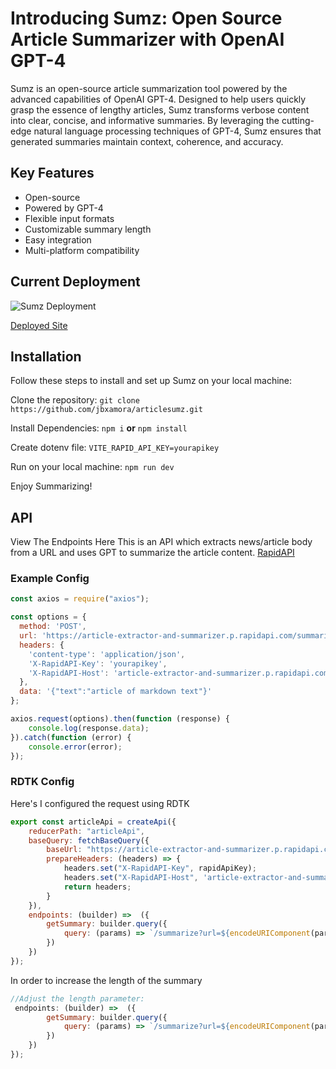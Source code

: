 # Introducing Sumz: Open Source Article Summarizer with OpenAI GPT-4

Sumz is an open-source article summarization tool powered by the advanced capabilities of OpenAI GPT-4. Designed to help users quickly grasp the essence of lengthy articles, Sumz transforms verbose content into clear, concise, and informative summaries. By leveraging the cutting-edge natural language processing techniques of GPT-4, Sumz ensures that generated summaries maintain context, coherence, and accuracy.

## Key Features

- Open-source
- Powered by GPT-4
- Flexible input formats
- Customizable summary length
- Easy integration
- Multi-platform compatibility

## Current Deployment

![Sumz Deployment](https://user-images.githubusercontent.com/113067058/233773816-b56356d9-b3ca-4b53-8bb5-226e59e08bd8.png)

[Deployed Site](https://articlesumz.onrender.com/)

## Installation

Follow these steps to install and set up Sumz on your local machine:

Clone the repository:
`git clone https://github.com/jbxamora/articlesumz.git`

Install Dependencies:
`npm i` **or** `npm install`

Create dotenv file:
`VITE_RAPID_API_KEY=yourapikey`

Run on your local machine:
`npm run dev`

Enjoy Summarizing!

## API
View The Endpoints Here
This is an API which extracts news/article body from a URL and uses GPT to summarize the article content.
[RapidAPI](https://rapidapi.com/restyler/api/article-extractor-and-summarizer)
### Example Config
```js
const axios = require("axios");

const options = {
  method: 'POST',
  url: 'https://article-extractor-and-summarizer.p.rapidapi.com/summarize-text',
  headers: {
    'content-type': 'application/json',
    'X-RapidAPI-Key': 'yourapikey',
    'X-RapidAPI-Host': 'article-extractor-and-summarizer.p.rapidapi.com'
  },
  data: '{"text":"article of markdown text"}'
};

axios.request(options).then(function (response) {
	console.log(response.data);
}).catch(function (error) {
	console.error(error);
});
```

### RDTK Config
Here's I configured the request using RDTK
```js
export const articleApi = createApi({
    reducerPath: "articleApi",
    baseQuery: fetchBaseQuery({ 
        baseUrl: "https://article-extractor-and-summarizer.p.rapidapi.com/" ,
        prepareHeaders: (headers) => {
            headers.set("X-RapidAPI-Key", rapidApiKey);
            headers.set("X-RapidAPI-Host", 'article-extractor-and-summarizer.p.rapidapi.com');
            return headers;
        }
    }),
    endpoints: (builder) =>  ({
        getSummary: builder.query({
            query: (params) => `/summarize?url=${encodeURIComponent(params.articleUrl)}&length=3`
        })
    })
});
```
In order to increase the length of the summary
```js
//Adjust the length parameter:
 endpoints: (builder) =>  ({
        getSummary: builder.query({
            query: (params) => `/summarize?url=${encodeURIComponent(params.articleUrl)}&length=3` // Here
        })
    })
});
```
